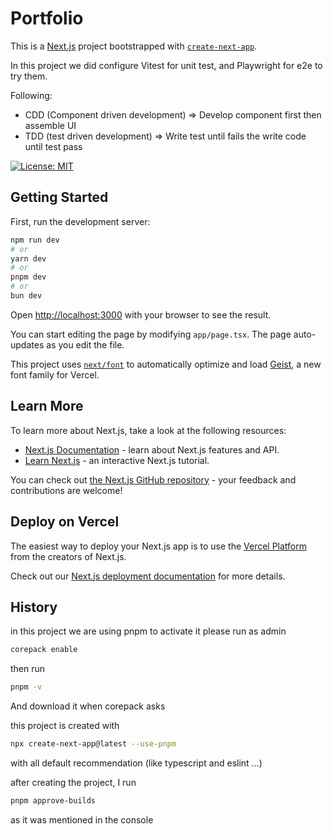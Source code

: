 # Portfolio

This is a [Next.js](https://nextjs.org) project bootstrapped with [`create-next-app`](https://nextjs.org/docs/app/api-reference/cli/create-next-app).

In this project we did configure Vitest for unit test, and Playwright for e2e to try them.

Following:

- CDD (Component driven development) => Develop component first then assemble UI
- TDD (test driven development) => Write test until fails the write code until test pass

[![License: MIT](https://img.shields.io/badge/License-MIT-yellow.svg)](LICENSE)

## Getting Started

First, run the development server:

```bash
npm run dev
# or
yarn dev
# or
pnpm dev
# or
bun dev
```

Open [http://localhost:3000](http://localhost:3000) with your browser to see the result.

You can start editing the page by modifying `app/page.tsx`. The page auto-updates as you edit the file.

This project uses [`next/font`](https://nextjs.org/docs/app/building-your-application/optimizing/fonts) to automatically optimize and load [Geist](https://vercel.com/font), a new font family for Vercel.

## Learn More

To learn more about Next.js, take a look at the following resources:

- [Next.js Documentation](https://nextjs.org/docs) - learn about Next.js features and API.
- [Learn Next.js](https://nextjs.org/learn) - an interactive Next.js tutorial.

You can check out [the Next.js GitHub repository](https://github.com/vercel/next.js) - your feedback and contributions are welcome!

## Deploy on Vercel

The easiest way to deploy your Next.js app is to use the [Vercel Platform](https://vercel.com/new?utm_medium=default-template&filter=next.js&utm_source=create-next-app&utm_campaign=create-next-app-readme) from the creators of Next.js.

Check out our [Next.js deployment documentation](https://nextjs.org/docs/app/building-your-application/deploying) for more details.

## History

in this project we are using pnpm
to activate it please run as admin

```bash
corepack enable
```

then run

```bash
pnpm -v
```

And download it when corepack asks

this project is created with

```bash
npx create-next-app@latest --use-pnpm
```

with all default recommendation (like typescript and eslint …)

after creating the project, I run

```bash
pnpm approve-builds
```

as it was mentioned in the console
